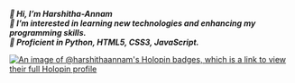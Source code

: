 ***👋  Hi, I’m Harshitha-Annam***
<br />
***👀  I’m interested in learning new technologies and enhancing my programming skills.***
<br />
***🌱  Proficient in Python, HTML5, CSS3, JavaScript.*** 



<!---
Harshitha-Annam/Harshitha-Annam is a ✨ special ✨ repository because its `README.md` (this file) appears on your GitHub profile.
You can click the Preview link to take a look at your changes.
--->
[![An image of @harshithaannam's Holopin badges, which is a link to view their full Holopin profile](https://holopin.me/harshithaannam)](https://holopin.io/@harshithaannam)
